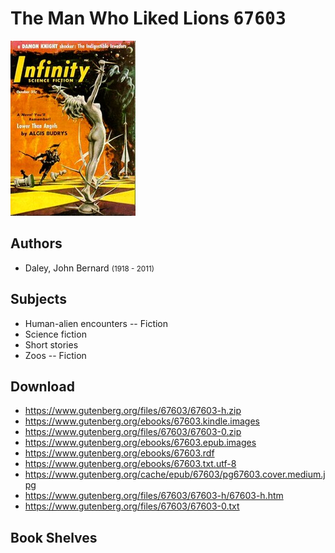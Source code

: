 # The Man Who Liked Lions <kbd>67603</kbd>

![](./cover.medium.jpg "")

## Authors


 - Daley, John Bernard <small>(1918 - 2011)</small>

## Subjects


 - Human-alien encounters -- Fiction
 - Science fiction
 - Short stories
 - Zoos -- Fiction

## Download


 - https://www.gutenberg.org/files/67603/67603-h.zip
 - https://www.gutenberg.org/ebooks/67603.kindle.images
 - https://www.gutenberg.org/files/67603/67603-0.zip
 - https://www.gutenberg.org/ebooks/67603.epub.images
 - https://www.gutenberg.org/ebooks/67603.rdf
 - https://www.gutenberg.org/ebooks/67603.txt.utf-8
 - https://www.gutenberg.org/cache/epub/67603/pg67603.cover.medium.jpg
 - https://www.gutenberg.org/files/67603/67603-h/67603-h.htm
 - https://www.gutenberg.org/files/67603/67603-0.txt

## Book Shelves



